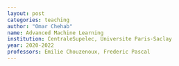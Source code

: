 ```yaml
---
layout: post
categories: teaching
author: "Omar Chehab"
name: Advanced Machine Learning
institution: CentraleSupelec, Universite Paris-Saclay
year: 2020-2022
professors: Emilie Chouzenoux, Frederic Pascal
---
```

